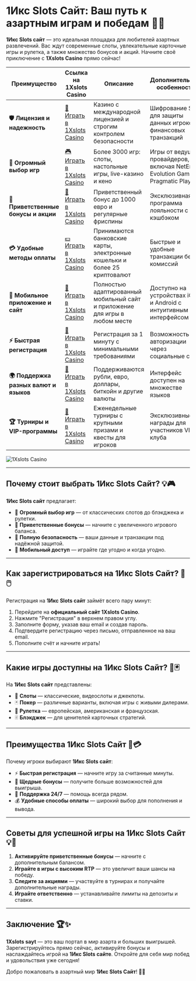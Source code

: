 # 1Икс Slots Сайт: Ваш путь к азартным играм и победам 🎰✨

**1Икс Slots сайт** — это идеальная площадка для любителей азартных развлечений. Вас ждут современные слоты, увлекательные карточные игры и рулетка, а также множество бонусов и акций. Начните своё приключение с **1Xslots Casino** прямо сейчас!

| **Преимущество**                      | **Ссылка на 1Xslots Casino**               | **Описание**                                       | **Дополнительные особенности**                     |
|----------------------------------------|--------------------------------------------|--------------------------------------------------|--------------------------------------------------|
| **🛡️ Лицензия и надежность**           | [🔗 Играть в 1Xslots Casino](https://brandplay.link/hSB1khtr) | Казино с международной лицензией и строгим контролем безопасности | Шифрование SSL для защиты данных игроков и финансовых транзакций |
| **🎰 Огромный выбор игр**              | [🎮 Играть в 1Xslots Casino](https://brandplay.link/hSB1khtr) | Более 3000 игр: слоты, настольные игры, live-казино и кено | Игры от ведущих провайдеров, включая NetEnt, Evolution Gaming, Pragmatic Play |
| **🎁 Приветственные бонусы и акции**   | [🎉 Играть в 1Xslots Casino](https://brandplay.link/hSB1khtr) | Приветственный бонус до 1000 евро и регулярные фриспины | Эксклюзивная программа лояльности с кэшбэком |
| **💳 Удобные методы оплаты**           | [💵 Играть в 1Xslots Casino](https://brandplay.link/hSB1khtr) | Принимаются банковские карты, электронные кошельки и более 25 криптовалют | Быстрые и удобные транзакции без комиссий |
| **📱 Мобильное приложение и сайт**     | [📲 Играть в 1Xslots Casino](https://brandplay.link/hSB1khtr) | Полностью адаптированный мобильный сайт и приложение для игры в любом месте | Доступно на устройствах iOS и Android с интуитивным интерфейсом |
| **⚡ Быстрая регистрация**             | [🔑 Играть в 1Xslots Casino](https://brandplay.link/hSB1khtr) | Регистрация за 1 минуту с минимальными требованиями | Возможность авторизации через социальные сети |
| **🌍 Поддержка разных валют и языков** | [💱 Играть в 1Xslots Casino](https://brandplay.link/hSB1khtr) | Поддерживаются рубли, евро, доллары, биткойн и другие валюты | Интерфейс доступен на множестве языков |
| **🏆 Турниры и VIP-программы**         | [🥇 Играть в 1Xslots Casino](https://brandplay.link/hSB1khtr) | Еженедельные турниры с крупными призами и квесты для игроков | Эксклюзивные награды для участников VIP-клуба |

![1Xslots Casino](https://wrc-info.ru/uploads/posts/2022-12/1670410770_1xslots.jpg)

---

## Почему стоит выбрать 1Икс Slots Сайт? 💡🎮

**1Икс Slots сайт** предлагает:

- 🎰 **Огромный выбор игр** — от классических слотов до блэкджека и рулетки.
- 🎁 **Приветственные бонусы** — начните с увеличенного игрового баланса.
- 🔐 **Полную безопасность** — ваши данные и транзакции под надёжной защитой.
- 📱 **Мобильный доступ** — играйте где угодно и когда угодно.

---

## Как зарегистрироваться на 1Икс Slots Сайт? 🚀🖱️

Регистрация на **1Икс Slots сайт** займёт всего пару минут:

1. Перейдите на **официальный сайт 1Xslots Casino**.
2. Нажмите "Регистрация" в верхнем правом углу.
3. Заполните форму, указав ваш email и создав пароль.
4. Подтвердите регистрацию через письмо, отправленное на ваш email.
5. Пополните счёт и начните играть!

---

## Какие игры доступны на 1Икс Slots Сайт? 🎡🃏

На **1Икс Slots сайт** представлены:

- 🎰 **Слоты** — классические, видеослоты и джекпоты.
- 🃏 **Покер** — различные варианты, включая игры с живыми дилерами.
- 🎡 **Рулетка** — европейская, американская и французская.
- 🃠 **Блэкджек** — для ценителей карточных стратегий.

---

## Преимущества 1Икс Slots Сайт 🌟💳

Почему игроки выбирают **1Икс Slots сайт**:

- ⚡ **Быстрая регистрация** — начните игру за считанные минуты.
- 🎀 **Щедрые бонусы** — получите больше возможностей для выигрыша.
- 💬 **Поддержка 24/7** — помощь всегда рядом.
- 💰 **Удобные способы оплаты** — широкий выбор для пополнения и вывода.

---

## Советы для успешной игры на 1Икс Slots Сайт 💡🎯

1. **Активируйте приветственные бонусы** — начните с дополнительным балансом.
2. **Играйте в игры с высоким RTP** — это увеличит ваши шансы на победу.
3. **Следите за акциями** — участвуйте в турнирах и получайте дополнительные награды.
4. **Играйте ответственно** — устанавливайте лимиты на депозиты и ставки.

---

## Заключение 🏆✨

**1Xslots sayt** — это ваш портал в мир азарта и больших выигрышей. Зарегистрируйтесь прямо сейчас, активируйте бонусы и наслаждайтесь игрой на **1Икс Slots сайте**. Откройте для себя мир побед и удовольствия уже сегодня!

Добро пожаловать в азартный мир **1Икс Slots Сайт**! 🎰✨
